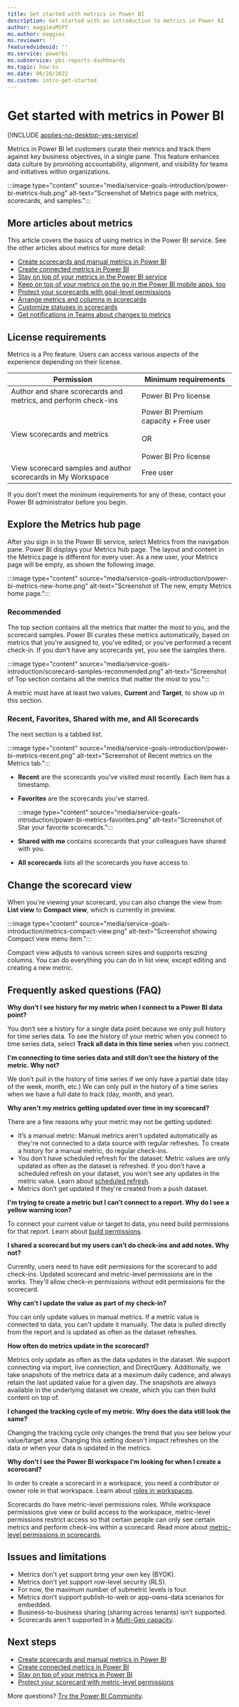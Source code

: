 ```yaml
---
title: Get started with metrics in Power BI
description: Get started with an introduction to metrics in Power BI
author: maggiesMSFT
ms.author: maggies
ms.reviewer: ''
featuredvideoid: ''
ms.service: powerbi
ms.subservice: pbi-reports-dashboards
ms.topic: how-to
ms.date: 06/28/2022
ms.custom: intro-get-started
---
```

# Get started with metrics in Power BI

[!INCLUDE [applies-no-desktop-yes-service](../includes/applies-no-desktop-yes-service.md)]

Metrics in Power BI let customers curate their metrics and track them against key business objectives, in a single pane. This feature enhances data culture by promoting accountability, alignment, and visibility for teams and initiatives within organizations.

:::image type="content" source="media/service-goals-introduction/power-bi-metrics-hub.png" alt-text="Screenshot of Metrics page with metrics, scorecards, and samples.":::

## More articles about metrics

This article covers the basics of using metrics in the Power BI service. See the other articles about metrics for more detail:

- [Create scorecards and manual metrics in Power BI](service-goals-create.md)
- [Create connected metrics in Power BI](service-goals-create-connected.md)
- [Stay on top of your metrics in the Power BI service](service-goals-check-in.md)
- [Keep on top of your metrics on the go in the Power BI mobile apps, too](../consumer/mobile/mobile-apps-metrics.md)
- [Protect your scorecards with goal-level permissions](service-goals-set-permissions.md)
- [Arrange metrics and columns in scorecards](service-goals-move.md)
- [Customize statuses in scorecards](service-goals-custom-status.md)
- [Get notifications in Teams about changes to metrics](../collaborate-share/service-teams-notifications.md#metrics-notifications)

## License requirements 

Metrics is a Pro feature. Users can access various aspects of the experience depending on their license. 

|Permission  |Minimum requirements  |
|---------|---------|
|Author and share scorecards and metrics, and perform check-ins | Power BI Pro license |
|View scorecards and metrics  | Power BI Premium capacity + Free user <br><br>OR <br><br>Power BI Pro license |
|View scorecard samples and author scorecards in My Workspace  |  Free user |

If you don’t meet the minimum requirements for any of these, contact your Power BI administrator before you begin.  

## Explore the Metrics hub page 

After you sign in to the Power BI service, select Metrics from the navigation pane. Power BI displays your Metrics hub page. The layout and content in the Metrics page is different for every user. As a new user, your Metrics page will be empty, as shown the following image.

:::image type="content" source="media/service-goals-introduction/power-bi-metrics-new-home.png" alt-text="Screenshot of The new, empty Metrics home page.":::


### Recommended

The top section contains all the metrics that matter the most to you, and the scorecard samples. Power BI curates these metrics automatically, based on metrics that you're assigned to, you've edited, or you've performed a recent check-in. If you don't have any scorecards yet, you see the samples there.

:::image type="content" source="media/service-goals-introduction/scorecard-samples-recommended.png" alt-text="Screenshot of Top section contains all the metrics that matter the most to you.":::

A metric must have at least two values, **Current** and **Target**, to show up in this section. 

### Recent, Favorites, Shared with me, and All Scorecards 

The next section is a tabbed list. 

:::image type="content" source="media/service-goals-introduction/power-bi-metrics-recent.png" alt-text="Screenshot of Recent metrics on the Metrics tab.":::

- **Recent** are the scorecards you've visited most recently. Each item has a timestamp. 
- **Favorites** are the scorecards you've starred.

    :::image type="content" source="media/service-goals-introduction/power-bi-metrics-favorites.png" alt-text="Screenshot of Star your favorite scorecards.":::

- **Shared with me** contains scorecards that your colleagues have shared with you. 
- **All scorecards** lists all the scorecards you have access to. 

## Change the scorecard view

When you're viewing your scorecard, you can also change the view from **List view** to **Compact view**, which is currently in preview.

:::image type="content" source="media/service-goals-introduction/metrics-compact-view.png" alt-text="Screenshot showing Compact view menu item.":::

Compact view adjusts to various screen sizes and supports resizing columns. You can do everything you can do in list view, except editing and creating a new metric.

## Frequently asked questions (FAQ)

**Why don’t I see history for my metric when I connect to a Power BI data point?**

You don’t see a history for a single data point because we only pull history for time series data. To see the history of your metric when you connect to time series data, select **Track all data in this time series** when you connect. 

**I'm connecting to time series data and still don’t see the history of the metric. Why not?**

We don't pull in the history of time series if we only have a partial date (day of the week, month, etc.) We can only pull in the history of a time series when we have a full date to track (day, month, and year).  

**Why aren't my metrics getting updated over time in my scorecard?**

There are a few reasons why your metric may not be getting updated:

- It’s a manual metric: Manual metrics aren't updated automatically as they're not connected to a data source with regular refreshes.  To create a history for a manual metric, do regular check-ins.
- You don't have scheduled refresh for the dataset: Metric values are only updated as often as the dataset is refreshed.  If you don’t have a scheduled refresh on your dataset, you won't see any updates in the metric value. Learn about [scheduled refresh](../connect-data/refresh-scheduled-refresh.md).
- Metrics don’t get updated if they're created from a push dataset. 

**I'm trying to create a metric but I can’t connect to a report. Why do I see a yellow warning icon?**

To connect your current value or target to data, you need build permissions for that report. Learn about [build permissions](../connect-data/service-datasets-build-permissions.md). 

**I shared a scorecard but my users can’t do check-ins and add notes. Why not?**

Currently, users need to have edit permissions for the scorecard to add check-ins. Updated scorecard and metric-level permissions are in the works. They'll allow check-in permissions without edit permissions for the scorecard.  

**Why can’t I update the value as part of my check-in?**

You can only update values in manual metrics.  If a metric value is connected to data, you can't update it manually. The data is pulled directly from the report and is updated as often as the dataset refreshes.

**How often do metrics update in the scorecard?**

Metrics only update as often as the data updates in the dataset.  We support connecting via import, live connection, and DirectQuery.  Additionally, we take snapshots of the metrics data at a maximum daily cadence, and always retain the last updated value for a given day. The snapshots are always available in the underlying dataset we create, which you can then build content on top of. 

**I changed the tracking cycle of my metric. Why does the data still look the same?**

Changing the tracking cycle only changes the trend that you see below your value/target area.  Changing this setting doesn't impact refreshes on the data or when your data is updated in the metrics.

**Why don’t I see the Power BI workspace I’m looking for when I create a scorecard?**

In order to create a scorecard in a workspace, you need a contributor or owner role in that workspace. Learn about [roles in workspaces](../collaborate-share/service-roles-new-workspaces.md). 

Scorecards do have metric-level permissions roles. While workspace permissions give view or build access to the workspace, metric-level permissions restrict access so that certain people can only see certain metrics and perform check-ins within a scorecard. Read more about [metric-level permissions in scorecards](service-goals-set-permissions.md).

## Issues and limitations 
  
- Metrics don't yet support bring your own key (BYOK). 
- Metrics don't yet support row-level security (RLS). 
- For now, the maximum number of submetric levels is four.
- Metrics don't support publish-to-web or app-owns-data scenarios for embedded.
- Business-to-business sharing (sharing across tenants) isn't supported.
- Scorecards aren't supported in a [Multi-Geo capacity](../admin/service-admin-premium-multi-geo.md). 


## Next steps

- [Create scorecards and manual metrics in Power BI](service-goals-create.md)
- [Create connected metrics in Power BI](service-goals-create-connected.md)
- [Stay on top of your metrics in Power BI](service-goals-check-in.md)
- [Protect your scorecard with metric-level permissions](service-goals-set-permissions.md)

More questions? [Try the Power BI Community](https://community.powerbi.com/).


